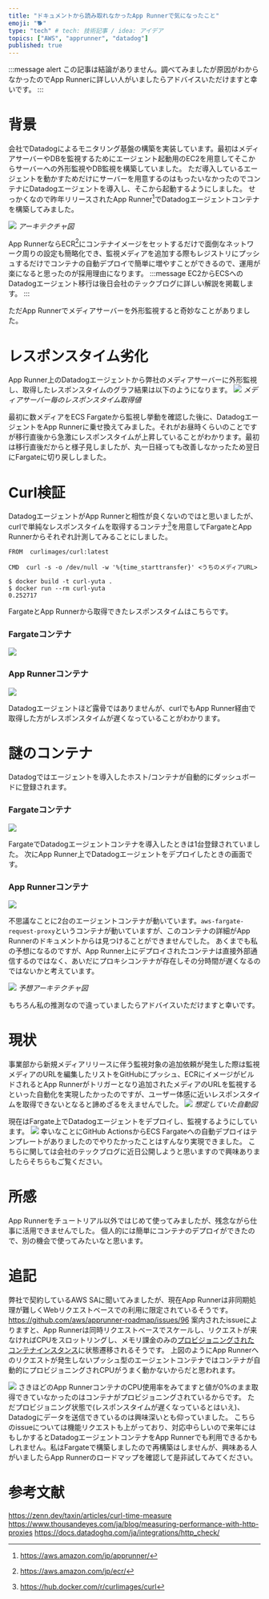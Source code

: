 ```yaml
---
title: "ドキュメントから読み取れなかったApp Runnerで気になったこと"
emoji: "🐕"
type: "tech" # tech: 技術記事 / idea: アイデア
topics: ["AWS", "apprunner", "datadog"]
published: true
---
```


:::message alert
この記事は結論がありません。調べてみましたが原因がわからなかったのでApp Runnerに詳しい人がいましたらアドバイスいただけますと幸いです。
:::

# 背景
会社でDatadogによるモニタリング基盤の構築を実装しています。最初はメディアサーバーやDBを監視するためにエージェント起動用のEC2を用意してそこからサーバーへの外形監視やDB監視を構築していました。
ただ導入しているエージェントを動かすためだけにサーバーを用意するのはもったいなかったのでコンテナにDatadogエージェントを導入し、そこから起動するようにしました。
せっかくなので昨年リリースされたApp Runner[^1]でDatadogエージェントコンテナを構築してみました。
[^1]: https://aws.amazon.com/jp/apprunner/

![](/images/app-runner-proxy/image7.png)
*アーキテクチャ図*

App RunnerならECR[^2]にコンテナイメージをセットするだけで面倒なネットワーク周りの設定も簡略化でき、監視メディアを追加する際もレジストリにプッシュするだけでコンテナの自動デプロイで簡単に増やすことができるので、運用が楽になると思ったのが採用理由になります。
:::message
EC2からECSへのDatadogエージェント移行は後日会社のテックブログに詳しい解説を掲載します。
:::

ただApp Runnerでメディアサーバーを外形監視すると奇妙なことがありました。
[^2]: https://aws.amazon.com/jp/ecr/

# レスポンスタイム劣化
App Runner上のDatadogエージェントから弊社のメディアサーバーに外形監視し、取得したレスポンスタイムのグラフ結果は以下のようになります。
![](/images/app-runner-proxy/image3.png)
*メディアサーバー毎のレスポンスタイム取得値*

最初に数メディアをECS Fargateから監視し挙動を確認した後に、DatadogエージェントをApp Runnerに乗せ換えてみました。それがお昼時くらいのことですが移行直後から急激にレスポンスタイムが上昇していることがわかります。最初は移行直後だからと様子見しましたが、丸一日経っても改善しなかったため翌日にFargateに切り戻ししました。

# Curl検証
DatadogエージェントがApp Runnerと相性が良くないのではと思いましたが、curlで単純なレスポンスタイムを取得するコンテナ[^3]を用意してFargateとApp Runnerからそれぞれ計測してみることにしました。
[^3]: https://hub.docker.com/r/curlimages/curl

```Dockerfile:Dockerfile
FROM  curlimages/curl:latest

CMD  curl -s -o /dev/null -w '%{time_starttransfer}' <うちのメディアURL>
```

```console:ローカルからの実行例
$ docker build -t curl-yuta .
$ docker run --rm curl-yuta
0.252717
```

FargateとApp Runnerから取得できたレスポンスタイムはこちらです。

### Fargateコンテナ
![](/images/app-runner-proxy/image1.png)

### App Runnerコンテナ
![](/images/app-runner-proxy/image2.png)

Datadogエージェントほど露骨ではありませんが、curlでもApp Runner経由で取得した方がレスポンスタイムが遅くなっていることがわかります。

# 謎のコンテナ
Datadogではエージェントを導入したホスト/コンテナが自動的にダッシュボードに登録されます。

### Fargateコンテナ
![](/images/app-runner-proxy/image4.png)

FargateでDatadogエージェントコンテナを導入したときは1台登録されていました。
次にApp Runner上でDatadogエージェントをデプロイしたときの画面です。

### App Runnerコンテナ
![](/images/app-runner-proxy/image5.png)

不思議なことに2台のエージェントコンテナが動いています。`aws-fargate-request-proxy`というコンテナが動いていますが、このコンテナの詳細がApp Runnerのドキュメントからは見つけることができませんでした。
あくまでも私の予想になるのですが、App Runner上にデプロイされたコンテナは直接外部通信するのではなく、あいだにプロキシコンテナが存在しその分時間が遅くなるのではないかと考えています。

![](/images/app-runner-proxy/image8.png)
*予想アーキテクチャ図*

もちろん私の推測なので違っていましたらアドバイスいただけますと幸いです。

# 現状
事業部から新規メディアリリースに伴う監視対象の追加依頼が発生した際は監視メディアのURLを編集したリストをGitHubにプッシュ、ECRにイメージがビルドされるとApp Runnerがトリガーとなり追加されたメディアのURLを監視するといった自動化を実現したかったのですが、ユーザー体感に近いレスポンスタイムを取得できないとなると諦めざるをえませんでした。
![](/images/app-runner-proxy/image9.png)
*想定していた自動図*

現在はFargate上でDatadogエージェントをデプロイし、監視するようにしています。
![](/images/app-runner-proxy/image6.png)
幸いなことにGitHub ActionsからECS Fargateへの自動デプロイはテンプレートがありましたのでやりたかったことはすんなり実現できました。
こちらに関しては会社のテックブログに近日公開しようと思いますので興味ありましたらそちらもご覧ください。

# 所感
App Runnerをチュートリアル以外ではじめて使ってみましたが、残念ながら仕事に活用できませんでした。
個人的には簡単にコンテナのデプロイができたので、別の機会で使ってみたいなと思います。

# 追記
弊社で契約しているAWS SAに聞いてみましたが、現在App Runnerは非同期処理が難しくWebリクエストベースでの利用に限定されているそうです。
https://github.com/aws/apprunner-roadmap/issues/96
案内されたissueによりますと、App Runnerは同時リクエストベースでスケールし、リクエストが来なければCPUをスロットリングし、メモリ課金のみの[プロビジョニングされたコンテナインスタンス](https://aws.amazon.com/jp/apprunner/pricing/)に状態遷移されるそうです。
上図のようにApp Runnerへのリクエストが発生しないプッシュ型のエージェントコンテナではコンテナが自動的にプロビジョニングされCPUがうまく動かないからだと思われます。

![](/images/app-runner-proxy/image5.png)
さきほどのApp RunnerコンテナのCPU使用率をみてますと値が0%のまま取得できていなかったのはコンテナがプロビジョニングされているからです。
ただプロビジョニング状態で(レスポンスタイムが遅くなっているとはいえ)、Datadogにデータを送信できているのは興味深いとも仰っていました。
こちらのissueについては機能リクエストも上がっており、対応中らしいので来年にはもしかするとDatadogエージェントコンテナをApp Runnerでも利用できるかもしれません。私はFargateで構築しましたので再構築はしませんが、興味ある人がいましたらApp Runnerのロードマップを確認して是非試してみてください。

# 参考文献
https://zenn.dev/taxin/articles/curl-time-measure
https://www.thousandeyes.com/ja/blog/measuring-performance-with-http-proxies
https://docs.datadoghq.com/ja/integrations/http_check/